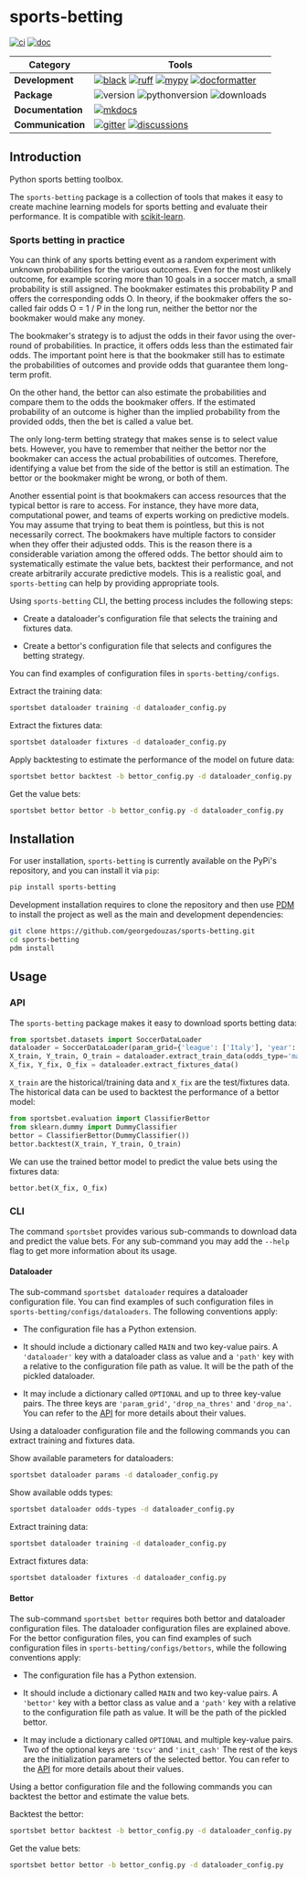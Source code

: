 [scikit-learn]: <http://scikit-learn.org/stable/>
[black badge]: <https://img.shields.io/badge/%20style-black-000000.svg>
[black]: <https://github.com/psf/black>
[docformatter badge]: <https://img.shields.io/badge/%20formatter-docformatter-fedcba.svg>
[docformatter]: <https://github.com/PyCQA/docformatter>
[ruff badge]: <https://img.shields.io/endpoint?url=https://raw.githubusercontent.com/charliermarsh/ruff/main/assets/badge/v1.json>
[ruff]: <https://github.com/charliermarsh/ruff>
[mypy badge]: <http://www.mypy-lang.org/static/mypy_badge.svg>
[mypy]: <http://mypy-lang.org>
[mkdocs badge]: <https://img.shields.io/badge/docs-mkdocs%20material-blue.svg?style=flat>
[mkdocs]: <https://squidfunk.github.io/mkdocs-material>
[version badge]: <https://img.shields.io/pypi/v/sports-betting.svg>
[pythonversion badge]: <https://img.shields.io/pypi/pyversions/sports-betting.svg>
[downloads badge]: <https://img.shields.io/pypi/dd/sports-betting>
[gitter]: <https://gitter.im/sports-betting/community>
[gitter badge]: <https://badges.gitter.im/join%20chat.svg>
[discussions]: <https://github.com/georgedouzas/sports-betting/discussions>
[discussions badge]: <https://img.shields.io/github/discussions/georgedouzas/sports-betting>
[ci]: <https://github.com/georgedouzas/sports-betting/actions?query=workflow>
[ci badge]: <https://github.com/georgedouzas/sports-betting/actions/workflows/ci.yml/badge.svg>
[doc]: <https://github.com/georgedouzas/sports-betting/actions?query=workflow>
[doc badge]: <https://github.com/georgedouzas/sports-betting/actions/workflows/doc.yml/badge.svg?branch=master>

# sports-betting

[![ci][ci badge]][ci] [![doc][doc badge]][doc]

| Category          | Tools    |
| ------------------| -------- |
| **Development**   | [![black][black badge]][black] [![ruff][ruff badge]][ruff] [![mypy][mypy badge]][mypy] [![docformatter][docformatter badge]][docformatter] |
| **Package**       | ![version][version badge] ![pythonversion][pythonversion badge] ![downloads][downloads badge] |
| **Documentation** | [![mkdocs][mkdocs badge]][mkdocs]|
| **Communication** | [![gitter][gitter badge]][gitter] [![discussions][discussions badge]][discussions] |

## Introduction

Python sports betting toolbox.

The `sports-betting` package is a collection of tools that makes it easy to create machine learning models for sports betting and
evaluate their performance. It is compatible with [scikit-learn].

### Sports betting in practice

You can think of any sports betting event as a random experiment with unknown probabilities for the various outcomes. Even for the
most unlikely outcome, for example scoring more than 10 goals in a soccer match, a small probability is still assigned. The
bookmaker estimates this probability P and offers the corresponding odds O. In theory, if the bookmaker offers the so-called fair
odds O = 1 / P in the long run, neither the bettor nor the bookmaker would make any money.
 
The bookmaker's strategy is to adjust the odds in their favor using the over-round of probabilities. In practice, it offers odds
less than the estimated fair odds. The important point here is that the bookmaker still has to estimate the probabilities of
outcomes and provide odds that guarantee them long-term profit.

On the other hand, the bettor can also estimate the probabilities and compare them to the odds the bookmaker offers. If the
estimated probability of an outcome is higher than the implied probability from the provided odds, then the bet is called a value
bet.

The only long-term betting strategy that makes sense is to select value bets. However, you have to remember that neither the
bettor nor the bookmaker can access the actual probabilities of outcomes. Therefore, identifying a value bet from the side of the
bettor is still an estimation. The bettor or the bookmaker might be wrong, or both of them.

Another essential point is that bookmakers can access resources that the typical bettor is rare to access. For instance, they have
more data, computational power, and teams of experts working on predictive models. You may assume that trying to beat them is
pointless, but this is not necessarily correct. The bookmakers have multiple factors to consider when they offer their adjusted
odds. This is the reason there is a considerable variation among the offered odds. The bettor should aim to systematically
estimate the value bets, backtest their performance, and not create arbitrarily accurate predictive models. This is a realistic
goal, and `sports-betting` can help by providing appropriate tools.

Using `sports-betting` CLI, the betting process includes the following steps:

- Create a dataloader's configuration file that selects the training and fixtures data.

- Create a bettor's configuration file that selects and configures the betting strategy.

You can find examples of configuration files in `sports-betting/configs`.
  
Extract the training data:

```bash
sportsbet dataloader training -d dataloader_config.py
```

Extract the fixtures data:

```bash
sportsbet dataloader fixtures -d dataloader_config.py
```

Apply backtesting to estimate the performance of the model on future data:

```bash
sportsbet bettor backtest -b bettor_config.py -d dataloader_config.py
```

Get the value bets:

```bash
sportsbet bettor bettor -b bettor_config.py -d dataloader_config.py
```

## Installation

For user installation, `sports-betting` is currently available on the PyPi's repository, and you can install it via `pip`:

```bash
pip install sports-betting
```

Development installation requires to clone the repository and then use [PDM](https://github.com/pdm-project/pdm) to install the
project as well as the main and development dependencies:

```bash
git clone https://github.com/georgedouzas/sports-betting.git
cd sports-betting
pdm install
```

## Usage

### API

The `sports-betting` package makes it easy to download sports betting data:

```python
from sportsbet.datasets import SoccerDataLoader
dataloader = SoccerDataLoader(param_grid={'league': ['Italy'], 'year': [2020]})
X_train, Y_train, O_train = dataloader.extract_train_data(odds_type='market_maximum', drop_na_thres=1.0)
X_fix, Y_fix, O_fix = dataloader.extract_fixtures_data()
```

`X_train` are the historical/training data and `X_fix` are the test/fixtures data. The historical data can be used to backtest the
performance of a bettor model:

```python
from sportsbet.evaluation import ClassifierBettor
from sklearn.dummy import DummyClassifier
bettor = ClassifierBettor(DummyClassifier())
bettor.backtest(X_train, Y_train, O_train)
```

We can use the trained bettor model to predict the value bets using the fixtures data:

```python
bettor.bet(X_fix, O_fix)
```

### CLI

The command `sportsbet` provides various sub-commands to download data and predict the value bets. For any sub-command you may
add the `--help` flag to get more information about its usage.

#### Dataloader

The sub-command `sportsbet dataloader` requires a dataloader configuration file. You can find examples of such configuration files
in `sports-betting/configs/dataloaders`. The following conventions apply:

- The configuration file has a Python extension.

- It should include a dictionary called `MAIN` and two key-value pairs. A `'dataloader'` key with a dataloader class as
  value and a `'path'` key with a relative to the configuration file path as value. It will be the path of the pickled dataloader.

- It may include a dictionary called `OPTIONAL` and up to three key-value pairs. The three keys are `'param_grid'`,
  `'drop_na_thres'` and `'drop_na'`. You can refer to the [API](api/datasets) for more details about their values.

Using a dataloader configuration file and the following commands you can extract training and fixtures data.

Show available parameters for dataloaders:

```bash
sportsbet dataloader params -d dataloader_config.py
```

Show available odds types:

```bash
sportsbet dataloader odds-types -d dataloader_config.py
```

Extract training data:

```bash
sportsbet dataloader training -d dataloader_config.py
```

Extract fixtures data:

```bash
sportsbet dataloader fixtures -d dataloader_config.py
```

#### Bettor

The sub-command `sportsbet bettor` requires both bettor and dataloader configuration files. The dataloader configuration files are
explained above. For the bettor configuration files, you can find examples of such configuration files in
`sports-betting/configs/bettors`, while the following conventions apply:

- The configuration file has a Python extension.

- It should include a dictionary called `MAIN` and two key-value pairs. A `'bettor'` key with a bettor class as
  value and a `'path'` key with a relative to the configuration file path as value. It will be the path of the pickled bettor.

- It may include a dictionary called `OPTIONAL` and multiple key-value pairs. Two of the optional keys are `'tscv'` and
  `'init_cash'` The rest of the keys are the initialization parameters of the selected bettor. You can refer to the
  [API](api/evaluation) for more details about their values.

Using a bettor configuration file and the following commands you can backtest the bettor and estimate the value bets.

Backtest the bettor:

```bash
sportsbet bettor backtest -b bettor_config.py -d dataloader_config.py
```

Get the value bets:

```bash
sportsbet bettor bettor -b bettor_config.py -d dataloader_config.py
```
